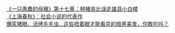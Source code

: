   
[《一只愚蠢的母猪》第十七章：种猪丧比误走雄县小白楼](http://www.dianyue.me/archives/842/gzflld7da089fmx7/)  
[《上海春秋》：社会小说的代表作](http://www.dianyue.me/archives/294/n45ov576gxpzuomp/)  
[爆浆猪眼、活烤毛毛虫...这些捂着眼才能看完的暗黑美食，你敢吃吗？](http://www.dianyue.me/archives/164/2q1t7o7p14rqteu7/)